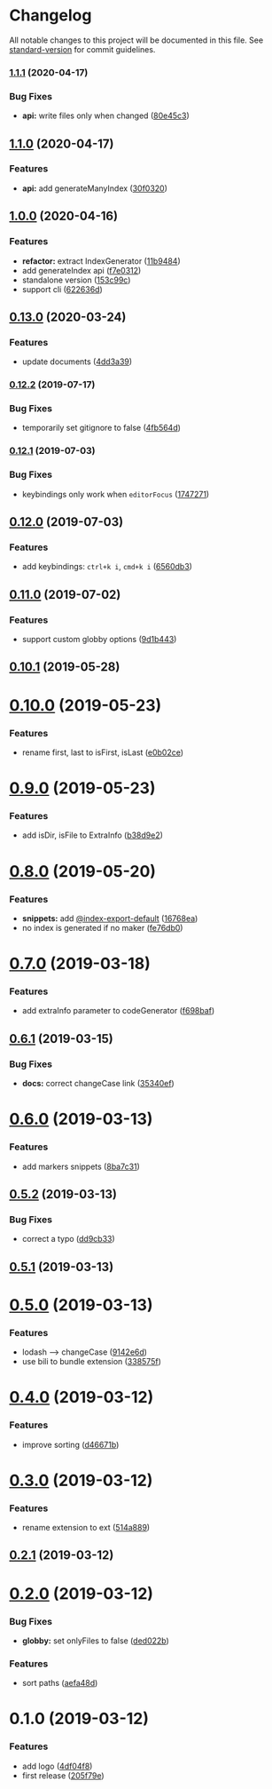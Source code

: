 # Changelog

All notable changes to this project will be documented in this file. See [standard-version](https://github.com/conventional-changelog/standard-version) for commit guidelines.

### [1.1.1](https://github.com/fjc0k/vscode-generate-index/compare/v1.1.0...v1.1.1) (2020-04-17)

### Bug Fixes

- **api:** write files only when changed ([80e45c3](https://github.com/fjc0k/vscode-generate-index/commit/80e45c3))

## [1.1.0](https://github.com/fjc0k/vscode-generate-index/compare/v1.0.0...v1.1.0) (2020-04-17)

### Features

- **api:** add generateManyIndex ([30f0320](https://github.com/fjc0k/vscode-generate-index/commit/30f0320))

## [1.0.0](https://github.com/fjc0k/vscode-generate-index/compare/v0.13.0...v1.0.0) (2020-04-16)

### Features

- **refactor:** extract IndexGenerator ([11b9484](https://github.com/fjc0k/vscode-generate-index/commit/11b9484))
- add generateIndex api ([f7e0312](https://github.com/fjc0k/vscode-generate-index/commit/f7e0312))
- standalone version ([153c99c](https://github.com/fjc0k/vscode-generate-index/commit/153c99c))
- support cli ([622636d](https://github.com/fjc0k/vscode-generate-index/commit/622636d))

## [0.13.0](https://github.com/fjc0k/vscode-generate-index/compare/v0.12.2...v0.13.0) (2020-03-24)

### Features

- update documents ([4dd3a39](https://github.com/fjc0k/vscode-generate-index/commit/4dd3a39))

### [0.12.2](https://github.com/fjc0k/vscode-generate-index/compare/v0.12.1...v0.12.2) (2019-07-17)

### Bug Fixes

- temporarily set gitignore to false ([4fb564d](https://github.com/fjc0k/vscode-generate-index/commit/4fb564d))

### [0.12.1](https://github.com/fjc0k/vscode-generate-index/compare/v0.12.0...v0.12.1) (2019-07-03)

### Bug Fixes

- keybindings only work when `editorFocus` ([1747271](https://github.com/fjc0k/vscode-generate-index/commit/1747271))

## [0.12.0](https://github.com/fjc0k/vscode-generate-index/compare/v0.11.0...v0.12.0) (2019-07-03)

### Features

- add keybindings: `ctrl+k i`, `cmd+k i` ([6560db3](https://github.com/fjc0k/vscode-generate-index/commit/6560db3))

## [0.11.0](https://github.com/fjc0k/vscode-generate-index/compare/v0.10.1...v0.11.0) (2019-07-02)

### Features

- support custom globby options ([9d1b443](https://github.com/fjc0k/vscode-generate-index/commit/9d1b443))

## [0.10.1](https://github.com/fjc0k/vscode-generate-index/compare/v0.10.0...v0.10.1) (2019-05-28)

# [0.10.0](https://github.com/fjc0k/vscode-generate-index/compare/v0.9.0...v0.10.0) (2019-05-23)

### Features

- rename first, last to isFirst, isLast ([e0b02ce](https://github.com/fjc0k/vscode-generate-index/commit/e0b02ce))

# [0.9.0](https://github.com/fjc0k/vscode-generate-index/compare/v0.8.0...v0.9.0) (2019-05-23)

### Features

- add isDir, isFile to ExtraInfo ([b38d9e2](https://github.com/fjc0k/vscode-generate-index/commit/b38d9e2))

# [0.8.0](https://github.com/fjc0k/vscode-generate-index/compare/v0.7.0...v0.8.0) (2019-05-20)

### Features

- **snippets:** add [@index-export-default](https://github.com/index-export-default) ([16768ea](https://github.com/fjc0k/vscode-generate-index/commit/16768ea))
- no index is generated if no maker ([fe76db0](https://github.com/fjc0k/vscode-generate-index/commit/fe76db0))

# [0.7.0](https://github.com/fjc0k/vscode-generate-index/compare/v0.6.1...v0.7.0) (2019-03-18)

### Features

- add extraInfo parameter to codeGenerator ([f698baf](https://github.com/fjc0k/vscode-generate-index/commit/f698baf))

## [0.6.1](https://github.com/fjc0k/vscode-generate-index/compare/v0.6.0...v0.6.1) (2019-03-15)

### Bug Fixes

- **docs:** correct changeCase link ([35340ef](https://github.com/fjc0k/vscode-generate-index/commit/35340ef))

# [0.6.0](https://github.com/fjc0k/vscode-generate-index/compare/v0.5.2...v0.6.0) (2019-03-13)

### Features

- add markers snippets ([8ba7c31](https://github.com/fjc0k/vscode-generate-index/commit/8ba7c31))

## [0.5.2](https://github.com/fjc0k/vscode-generate-index/compare/v0.5.1...v0.5.2) (2019-03-13)

### Bug Fixes

- correct a typo ([dd9cb33](https://github.com/fjc0k/vscode-generate-index/commit/dd9cb33))

## [0.5.1](https://github.com/fjc0k/vscode-generate-index/compare/v0.5.0...v0.5.1) (2019-03-13)

# [0.5.0](https://github.com/fjc0k/vscode-generate-index/compare/v0.4.0...v0.5.0) (2019-03-13)

### Features

- lodash --> changeCase ([9142e6d](https://github.com/fjc0k/vscode-generate-index/commit/9142e6d))
- use bili to bundle extension ([338575f](https://github.com/fjc0k/vscode-generate-index/commit/338575f))

# [0.4.0](https://github.com/fjc0k/vscode-generate-index/compare/v0.3.0...v0.4.0) (2019-03-12)

### Features

- improve sorting ([d46671b](https://github.com/fjc0k/vscode-generate-index/commit/d46671b))

# [0.3.0](https://github.com/fjc0k/vscode-generate-index/compare/v0.2.1...v0.3.0) (2019-03-12)

### Features

- rename extension to ext ([514a889](https://github.com/fjc0k/vscode-generate-index/commit/514a889))

## [0.2.1](https://github.com/fjc0k/vscode-generate-index/compare/v0.2.0...v0.2.1) (2019-03-12)

# [0.2.0](https://github.com/fjc0k/vscode-generate-index/compare/v0.1.0...v0.2.0) (2019-03-12)

### Bug Fixes

- **globby:** set onlyFiles to false ([ded022b](https://github.com/fjc0k/vscode-generate-index/commit/ded022b))

### Features

- sort paths ([aefa48d](https://github.com/fjc0k/vscode-generate-index/commit/aefa48d))

# 0.1.0 (2019-03-12)

### Features

- add logo ([4df04f8](https://github.com/fjc0k/vscode-generate-index/commit/4df04f8))
- first release ([205f79e](https://github.com/fjc0k/vscode-generate-index/commit/205f79e))
